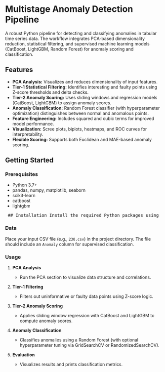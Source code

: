# Multistage Anomaly Detection Pipeline

A robust Python pipeline for detecting and classifying anomalies in tabular time series data. The workflow integrates PCA-based dimensionality reduction, statistical filtering, and supervised machine learning models (CatBoost, LightGBM, Random Forest) for anomaly scoring and classification.

## Features

- **PCA Analysis:** Visualizes and reduces dimensionality of input features.
- **Tier-1 Statistical Filtering:** Identifies interesting and faulty points using Z-score thresholds and delta checks.
- **Tier-2 Anomaly Scoring:** Uses sliding windows and regression models (CatBoost, LightGBM) to assign anomaly scores.
- **Anomaly Classification:** Random Forest classifier (with hyperparameter optimization) distinguishes between normal and anomalous points.
- **Feature Engineering:** Includes squared and cubic terms for improved model performance.
- **Visualization:** Scree plots, biplots, heatmaps, and ROC curves for interpretability.
- **Flexible Scoring:** Supports both Euclidean and MAE-based anomaly scoring.

## Getting Started

### Prerequisites

- Python 3.7+
- pandas, numpy, matplotlib, seaborn
- scikit-learn
- catboost
- lightgbm

<pre> ## Installation Install the required Python packages using pip: ```bash pip install pandas numpy matplotlib seaborn scikit-learn catboost lightgbm ``` </pre>

### Data

Place your input CSV file (e.g., `230.csv`) in the project directory. The file should include an `Anomaly` column for supervised classification.

### Usage

1. **PCA Analysis**
   - Run the PCA section to visualize data structure and correlations.

2. **Tier-1 Filtering**
   - Filters out uninformative or faulty data points using Z-score logic.

3. **Tier-2 Anomaly Scoring**
   - Applies sliding window regression with CatBoost and LightGBM to compute anomaly scores.

4. **Anomaly Classification**
   - Classifies anomalies using a Random Forest (with optional hyperparameter tuning via GridSearchCV or RandomizedSearchCV).

5. **Evaluation**
   - Visualizes results and prints classification metrics.



